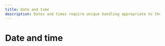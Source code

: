 ```yaml
---
title: Date and time
description: Dates and times require unique handling appropriate to the language and location of the user.
--- 
```


# Date and time
